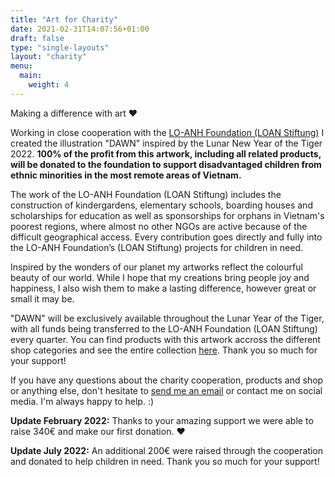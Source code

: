 ```yaml
---
title: "Art for Charity"
date: 2021-02-31T14:07:56+01:00
draft: false
type: "single-layouts"
layout: "charity"
menu:
  main:
    weight: 4
---
```



Making a difference with art ❤️

Working in close cooperation with the [LO-ANH Foundation (LOAN Stiftung)](https://loan-stiftung.de/?lang=en) I created the illustration "DAWN" inspired by the Lunar New Year of the Tiger 2022. **100% of the profit from this artwork, including all related products, will be donated to the foundation to support disadvantaged children from ethnic minorities in the most remote areas of Vietnam.**

The work of the LO-ANH Foundation (LOAN Stiftung) includes the construction of kindergardens, elementary schools, boarding houses and scholarships for education as well as sponsorships for orphans in Vietnam's poorest regions, where almost no other NGOs are active because of the difficult geographical access. Every contribution goes directly and fully into the LO-ANH Foundation’s (LOAN Stiftung) projects for children in need.

Inspired by the wonders of our planet my artworks reflect the colourful beauty of our world. While I hope that my creations bring people joy and happiness, I also wish them to make a lasting difference, however great or small it may be.

"DAWN" will be exclusively available throughout the Lunar Year of the Tiger, with all funds being transferred to the LO-ANH Foundation (LOAN Stiftung) every quarter. You can find products with this artwork accross the different shop categories and see the entire collection [here](https://shop.seraphine-arts.com/en/search?q=dawn&options%5Bprefix%5D=last). Thank you so much for your support!

If you have any questions about the charity cooperation, products and shop or anything else, don't hesitate to [send me an email](mailto:seraphinearts@gmail.com) or contact me on social media. I'm always happy to help. :)

**Update February 2022:** Thanks to your amazing support we were able to raise 340€ and make our first donation. ❤️

**Update July 2022:** An additional 200€ were raised through the cooperation and donated to help children in need. Thank you so much for your support!